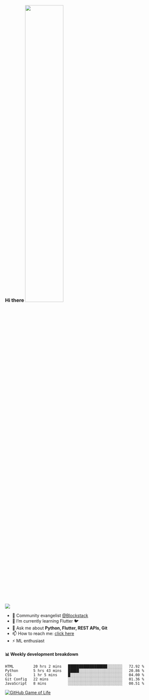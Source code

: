 ### Hi there <img src="https://camo.githubusercontent.com/35d3d11359a49bf12aebb834cc13fd81b95eff4e/68747470733a2f2f6d656469612e67697068792e636f6d2f6d656469612f6876524a434c467a6361737252346961377a2f67697068792e676966" height="50%" width="50%">

<!--
**Aman-zishan/Aman-zishan** is a ✨ _special_ ✨ repository because its `README.md` (this file) appears on your GitHub profile.-->

![](https://github-readme-stats.vercel.app/api?username=Aman-zishan&count_private=true&theme=dark&show_icons=true)




- 🔭 Community evangelist [@Blockstack](https://www.blockstack.org/)
- 🌱 I’m currently learning Flutter :bird:
- 💬 Ask me about **Python, Flutter, REST APIs, Git**
- 📫 How to reach me: [click here](https://www.amanzishan.me)
- ⚡ ML enthusiast

#### :bar_chart: Weekly development breakdown

<!--START_SECTION:waka-->
```text
HTML         20 hrs 2 mins   ██████████████████░░░░░░░   72.92 % 
Python       5 hrs 43 mins   █████░░░░░░░░░░░░░░░░░░░░   20.86 % 
CSS          1 hr 5 mins     █░░░░░░░░░░░░░░░░░░░░░░░░   04.00 % 
Git Config   22 mins         ░░░░░░░░░░░░░░░░░░░░░░░░░   01.36 % 
JavaScript   8 mins          ░░░░░░░░░░░░░░░░░░░░░░░░░   00.51 %
```
<!--END_SECTION:waka-->

[![GitHub Game of Life](https://github4life.herokuapp.com/Aman-zishan.gif?z=6)](https://github.com/Aman-zishan)

